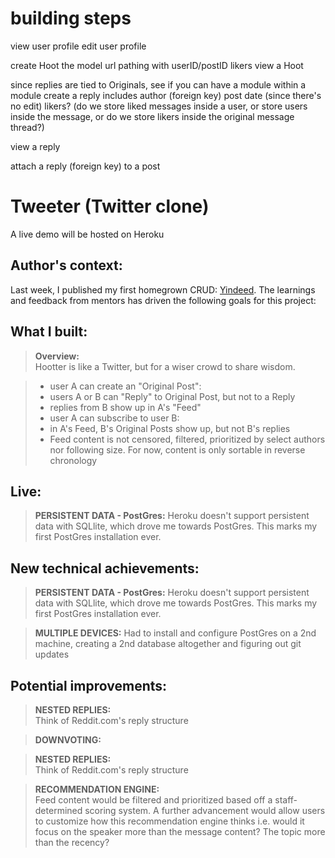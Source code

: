 # building steps

view user profile
edit user profile


create Hoot
    the model
    url pathing with userID/postID
    likers
view a Hoot




since replies are tied to Originals, see if you can have a module within a module
create a reply
    includes author (foreign key)
    post date (since there's no edit)
    likers? (do we store liked messages inside a user, or store users inside the message, or do we store likers inside the original message thread?)

view a reply

attach a reply (foreign key) to a post






# Tweeter (Twitter clone)
A live demo will be hosted on Heroku

## Author's context:
Last week, I published my first homegrown CRUD: [Yindeed](https://github.com/martn2023/yindeed1/blob/master/README.md). The learnings and feedback from mentors has driven the following goals for this project:

## What I built:
>**Overview:**<br>
Hootter is like a Twitter, but for a wiser crowd to share wisdom.

>* user A can create an "Original Post":
>  * users A or B can "Reply" to Original Post, but not to a Reply
>  * replies from B show up in A's "Feed"
>* user A can subscribe to user B:
>  * in A's Feed, B's Original Posts show up, but not B's replies
>* Feed content is not censored, filtered, prioritized by select authors nor following size. For now, content is only sortable in reverse chronology 


## Live:
>**PERSISTENT DATA - PostGres:**
Heroku doesn't support persistent data with SQLlite, which drove me towards PostGres. This marks my first PostGres installation ever.



## New technical achievements:
>**PERSISTENT DATA - PostGres:**
Heroku doesn't support persistent data with SQLlite, which drove me towards PostGres. This marks my first PostGres installation ever.

>**MULTIPLE DEVICES:**
Had to install and configure PostGres on a 2nd machine, creating a 2nd database altogether and figuring out git updates

## Potential improvements:
>**NESTED REPLIES:**<br>
Think of Reddit.com's reply structure<br>

>**DOWNVOTING:**
  
>**NESTED REPLIES:**<br>
Think of Reddit.com's reply structure<br>

>**RECOMMENDATION ENGINE:**<br>
Feed content would be filtered and prioritized based off a staff-determined scoring system. A further advancement would allow users to customize how this recommendation engine thinks i.e. would it focus on the speaker more than the message content? The topic more than the recency?